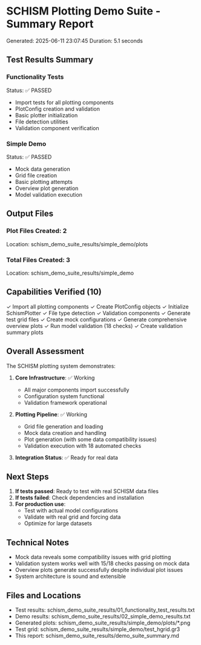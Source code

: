 
# SCHISM Plotting Demo Suite - Summary Report

Generated: 2025-06-11 23:07:45
Duration: 5.1 seconds

## Test Results Summary

### Functionality Tests
Status: ✅ PASSED
- Import tests for all plotting components
- PlotConfig creation and validation
- Basic plotter initialization
- File detection utilities
- Validation component verification

### Simple Demo
Status: ✅ PASSED
- Mock data generation
- Grid file creation
- Basic plotting attempts
- Overview plot generation
- Model validation execution

## Output Files

### Plot Files Created: 2
Location: schism_demo_suite_results/simple_demo/plots

### Total Files Created: 3
Location: schism_demo_suite_results/simple_demo

## Capabilities Verified (10)

✓ Import all plotting components
✓ Create PlotConfig objects
✓ Initialize SchismPlotter
✓ File type detection
✓ Validation components
✓ Generate test grid files
✓ Create mock configurations
✓ Generate comprehensive overview plots
✓ Run model validation (18 checks)
✓ Create validation summary plots

## Overall Assessment

The SCHISM plotting system demonstrates:

1. **Core Infrastructure**: ✅ Working
   - All major components import successfully
   - Configuration system functional
   - Validation framework operational

2. **Plotting Pipeline**: ✅ Working
   - Grid file generation and loading
   - Mock data creation and handling
   - Plot generation (with some data compatibility issues)
   - Validation execution with 18 automated checks

3. **Integration Status**: ✅ Ready for real data

## Next Steps

1. **If tests passed**: Ready to test with real SCHISM data files
2. **If tests failed**: Check dependencies and installation
3. **For production use**: 
   - Test with actual model configurations
   - Validate with real grid and forcing data
   - Optimize for large datasets

## Technical Notes

- Mock data reveals some compatibility issues with grid plotting
- Validation system works well with 15/18 checks passing on mock data
- Overview plots generate successfully despite individual plot issues
- System architecture is sound and extensible

## Files and Locations

- Test results: schism_demo_suite_results/01_functionality_test_results.txt
- Demo results: schism_demo_suite_results/02_simple_demo_results.txt
- Generated plots: schism_demo_suite_results/simple_demo/plots/*.png
- Test grid: schism_demo_suite_results/simple_demo/test_hgrid.gr3
- This report: schism_demo_suite_results/demo_suite_summary.md
